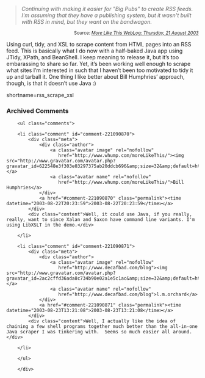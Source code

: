 <blockquote cite="http://www.whump.com/moreLikeThis/date/21/08/2003"><i>Continuing with making it easier for "Big Pubs" to create RSS feeds. I'm assuming that they have a publishing system, but it wasn't built with RSS in mind, but they want on the bandwagon.</i></blockquote><div class="credit" align="right"><small>Source: <cite><a href="http://www.whump.com/moreLikeThis/date/21/08/2003">More Like This WebLog: Thursday, 21 August 2003</a></cite></small></div>	<p>Using curl, tidy, and <span class="caps">XSL</span> to scrape content from <span class="caps">HTML</span> pages into an <span class="caps">RSS</span> feed.  This is basically what I do now with a half-baked Java app using JTidy, XPath, and BeanShell.  I keep meaning to release it, but it&#8217;s too embarassing to share so far.  Yet, it&#8217;s been working well enough to scrape what sites I&#8217;m interested in such that I haven&#8217;t been too motivated to tidy it up and tarball it.  One thing I like better about Bill Humphries&#8217; approach, though, is that it doesn&#8217;t use Java :)</p>
<!--more-->
shortname=rss_scrape_xsl

<div id="comments" class="comments archived-comments">
            <h3>Archived Comments</h3>
            
        <ul class="comments">
            
        <li class="comment" id="comment-221090870">
            <div class="meta">
                <div class="author">
                    <a class="avatar image" rel="nofollow" 
                       href="http://www.whump.com/moreLikeThis/"><img src="http://www.gravatar.com/avatar.php?gravatar_id=622548e3f303e03297375ab20ddcb696&amp;size=32&amp;default=http://mediacdn.disqus.com/1320279820/images/noavatar32.png"/></a>
                    <a class="avatar name" rel="nofollow" 
                       href="http://www.whump.com/moreLikeThis/">Bill Humphries</a>
                </div>
                <a href="#comment-221090870" class="permalink"><time datetime="2003-08-22T20:23:59">2003-08-22T20:23:59</time></a>
            </div>
            <div class="content">Well, it could use Java, if you really, really, want to since Xalan and Saxon have command line variants. I'm using LibXSLT in the demo.</div>
            
        </li>
    
        <li class="comment" id="comment-221090871">
            <div class="meta">
                <div class="author">
                    <a class="avatar image" rel="nofollow" 
                       href="http://www.decafbad.com/blog"><img src="http://www.gravatar.com/avatar.php?gravatar_id=2ac2cffd36ada8c734b90e02a1e5c1ac&amp;size=32&amp;default=http://mediacdn.disqus.com/1320279820/images/noavatar32.png"/></a>
                    <a class="avatar name" rel="nofollow" 
                       href="http://www.decafbad.com/blog">l.m.orchard</a>
                </div>
                <a href="#comment-221090871" class="permalink"><time datetime="2003-08-23T13:21:08">2003-08-23T13:21:08</time></a>
            </div>
            <div class="content">Well, I actually like the idea of chaining a few shell programs together much better than the all-in-one Java scraper I was tinkering with.  Seems so much easier all around.</div>
            
        </li>
    
        </ul>
    
        </div>
    